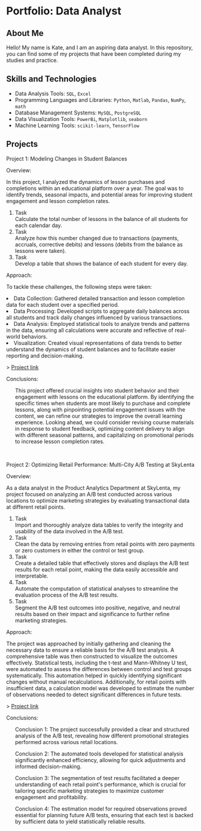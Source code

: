 # Portfolio: Data Analyst
## About Me
Hello! My name is Kate, and I am an aspiring data analyst. In this repository, you can find some of my projects that have been completed during my studies and practice.
<br>

## Skills and Technologies
- Data Analysis Tools: ``SQL``, ``Excel``
- Programming Languages and Libraries: ``Python``, ``Matlab``, ``Pandas``, ``NumPy``, ``math``
- Database Management Systems: ``MySQL``, ``PostgreSQL``
- Data Visualization Tools: ``PowerBi``, ``Matplotlib``, ``seaborn``
- Machine Learning Tools: ``scikit-learn``, ``TensorFlow``

## Projects
<p> Project 1: Modeling Changes in Student Balances</p>
<p> Overview: <p>In this project, I analyzed the dynamics of lesson purchases and completions within an educational platform over a year. The goal was to identify trends, seasonal impacts, and potential areas for improving student engagement and lesson completion rates.<p>
<ol>
  <li>Task</li> Calculate the total number of lessons in the balance of all students for each calendar day.
  <li>Task</li> Analyze how this number changed due to transactions (payments, accruals, corrective debits) and lessons (debits from the balance as lessons were taken).
  <li>Task</li> Develop a table that shows the balance of each student for every day.
</ol>

<p>Approach:<p>
<p>To tackle these challenges, the following steps were taken:<p>
<li>Data Collection: Gathered detailed transaction and lesson completion data for each student over a specified period.
<li>Data Processing: Developed scripts to aggregate daily balances across all students and track daily changes influenced by various transactions.
<li>Data Analysis: Employed statistical tools to analyze trends and patterns in the data, ensuring all calculations were accurate and reflective of real-world behaviors.
<li>Visualization: Created visual representations of data trends to better understand the dynamics of student balances and to facilitate easier reporting and decision-making.<p>
> <a href="https://1drv.ms/x/c/ab6eb168c104233f/ET8jBMFosW4ggKsTJgAAAAAB3AWFkXf8XxA_VLDfkeRmGQ?e=N79Wcv">Project link</a>
<p>Conclusions:<p>
<ol>
  <p>This project offered crucial insights into student behavior and their engagement with lessons on the educational platform. By identifying the specific times when students are most likely to purchase and complete lessons, along with pinpointing potential engagement issues with the content, we can refine our strategies to improve the overall learning experience. Looking ahead, we could consider revising course materials in response to student feedback, optimizing content delivery to align with different seasonal patterns, and capitalizing on promotional periods to increase lesson completion rates.</li>
</ol>
<br>   

<p> Project 2: Optimizing Retail Performance: Multi-City A/B Testing at SkyLenta</p>
<p> Overview: <p>As a data analyst in the Product Analytics Department at SkyLenta, my project focused on analyzing an A/B test conducted across various locations to optimize marketing strategies by evaluating transactional data at different retail points.<p>
<ol>
  <li>Task</li> Import and thoroughly analyze data tables to verify the integrity and usability of the data involved in the A/B test.
  <li>Task</li> Clean the data by removing entries from retail points with zero payments or zero customers in either the control or test group.
  <li>Task</li> Create a detailed table that effectively stores and displays the A/B test results for each retail point, making the data easily accessible and interpretable.
  <li>Task</li> Automate the computation of statistical analyses to streamline the evaluation process of the A/B test results.
  <li>Task</li> Segment the A/B test outcomes into positive, negative, and neutral results based on their impact and significance to further refine marketing strategies.
</ol>

<p>Approach:<p>
The project was approached by initially gathering and cleaning the necessary data to ensure a reliable basis for the A/B test analysis. A comprehensive table was then constructed to visualize the outcomes effectively. Statistical tests, including the t-test and Mann-Whitney U test, were automated to assess the differences between control and test groups systematically. This automation helped in quickly identifying significant changes without manual recalculations. Additionally, for retail points with insufficient data, a calculation model was developed to estimate the number of observations needed to detect significant differences in future tests.
<p>
> <a href="https://drive.google.com/drive/folders/1KVfaZxhiGodBfZSr6IPbIp9dUeDXoxS6?usp=sharing">Project link</a>
<p>Conclusions:<p>
<ol>
  <p>Conclusion 1: The project successfully provided a clear and structured analysis of the A/B test, revealing how different promotional strategies performed across various retail locations.<p>
<p>Conclusion 2: The automated tools developed for statistical analysis significantly enhanced efficiency, allowing for quick adjustments and informed decision-making.<p>
<p>Conclusion 3: The segmentation of test results facilitated a deeper understanding of each retail point's performance, which is crucial for tailoring specific marketing strategies to maximize customer engagement and profitability.<p>
<p>Conclusion 4: The estimation model for required observations proved essential for planning future A/B tests, ensuring that each test is backed by sufficient data to yield statistically reliable results.<p>
</ol>
<br>  
